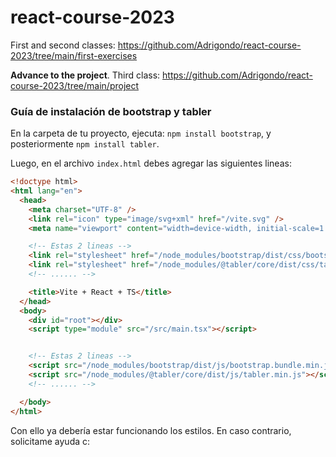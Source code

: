 # react-course-2023

First and second classes:
https://github.com/Adrigondo/react-course-2023/tree/main/first-exercises

**Advance to the project**. Third class:
https://github.com/Adrigondo/react-course-2023/tree/main/project

### Guía de instalación de bootstrap y tabler
En la carpeta de tu proyecto, ejecuta:
`npm install bootstrap`, y posteriormente `npm install tabler`.

Luego, en el archivo `index.html` debes agregar las siguientes lineas:

```html
<!doctype html>
<html lang="en">
  <head>
    <meta charset="UTF-8" />
    <link rel="icon" type="image/svg+xml" href="/vite.svg" />
    <meta name="viewport" content="width=device-width, initial-scale=1.0" />

    <!-- Estas 2 lineas -->
    <link rel="stylesheet" href="/node_modules/bootstrap/dist/css/bootstrap.min.css"/>
    <link rel="stylesheet" href="/node_modules/@tabler/core/dist/css/tabler.min.css">
    <!-- ...... -->

    <title>Vite + React + TS</title>
  </head>
  <body>
    <div id="root"></div>
    <script type="module" src="/src/main.tsx"></script>


    <!-- Estas 2 lineas -->
    <script src="/node_modules/bootstrap/dist/js/bootstrap.bundle.min.js"></script>
    <script src="/node_modules/@tabler/core/dist/js/tabler.min.js"></script>
    <!-- ...... -->

  </body>
</html>
```

Con ello ya debería estar funcionando los estilos. En caso contrario, solicitame ayuda c:
